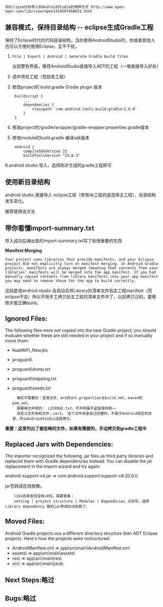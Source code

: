 	将Eclipse代码导入到AndroidStudio的两种方式 http://www.open-open.com/lib/view/open1419597450031.html
## 兼容模式，保持目录结构 -- eclipse生成Gradle工程 ##

保持了Eclipse时代的代码目录结构，当你使用AndroidStudio时，你或者其他人也可以方便的使用Eclipse，互不干扰。

1. `File | Export | Android | Generate Gradle build files`

	出现警告界面，推荐AndroidStudio直接导入ADT的工程（一堆直接导入好处）

2. 选中项目工程（包括库工程）

3. 修改project的 build.gradle Gradle plugin 版本

		buildscript {
		    ...
		    dependencies {
		        classpath 'com.android.tools.build:gradle:2.0.0'
		    }
		}

4. 修改project的/gradle/wrapper/gradle-wrapper.properties gradle版本

		

5. 修改module的build.gradle 编译sdk版本

		android {
		    compileSdkVersion 23
		    buildToolsVersion "23.0.3"

6.android studio 导入，选择刚才生成的gradle工程即可

## 使用新目录结构 ##

android studio 直接导入 eclipse工程（带有lib工程的是选择主工程），目录结构发生变化。

推荐使用该方法

## 带你看懂import-summary.txt ##

导入成功后弹出来的import-summary.txt写了些很重要的东西

**Manifest Merging**

	Your project uses libraries that provide manifests, and your Eclipse
	project did not explicitly turn on manifest merging. In Android Gradle
	projects, manifests are always merged (meaning that contents from your
	libraries' manifests will be merged into the app manifest. If you had
	manually copied contents from library manifests into your app manifest
	you may need to remove these for the app to build correctly.

这段是说android studio 会自动合并Library的清单文件到主工程manifest（而eclipse不会）所以不用手工拷贝到主工程的清单文件中了，以前拷贝过的，要移除才能正确build。

**Ignored Files:**
--------------
The following files were *not* copied into the new Gradle project; you
should evaluate whether these are still needed in your project and if
so manually move them:

* KuaiWiFi_New.jks
* proguard\
* proguard\dump.txt
* proguard\mapping.txt
* proguard\seeds.txt

		确实不需要的：混淆文件、ant的ant.properties与build.xml、maven的pom.xml。
		需要再次声明的： LICENSE.txt。不声明属于盗版侵权啊~~
		自定义文件夹和文件：cert。 这个文件夹是自己创建的，不属于Android规定的目录，所以AndroidStudio没给拷贝。
**重要：这里列出了被忽略的文件，如果有需要的，手动拷贝到gradle工程中**

**Replaced Jars with Dependencies:**
--------------------------------
The importer recognized the following .jar files as third party
libraries and replaced them with Gradle dependencies instead.
You can disable the jar replacement in the import wizard and try again:

android-support-v4.jar => com.android.support:support-v4:20.0.0

jar包转成在线依赖。

		libs目录发现没有v4包，需要查看：
		setting | project structure | Modules | Dependecies 点加号，选择 Library dependency 看到jar转成在线依赖了。

**Moved Files:**
------------
Android Gradle projects use a different directory structure than ADT
Eclipse projects. Here's how the projects were restructured:

* AndroidManifest.xml => app\src\main\AndroidManifest.xml
* assets\ => app\src\main\assets\
* res\ => app\src\main\res\
* src\ => app\src\main\java\

**Next Steps:略过**
-----------
**Bugs:略过**
-----

